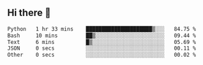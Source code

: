 ## Hi there 👋

<!--START_SECTION:waka-->

```txt
Python   1 hr 33 mins    █████████████████████▒░░░   84.75 %
Bash     10 mins         ██▒░░░░░░░░░░░░░░░░░░░░░░   09.44 %
Text     6 mins          █▒░░░░░░░░░░░░░░░░░░░░░░░   05.69 %
JSON     0 secs          ░░░░░░░░░░░░░░░░░░░░░░░░░   00.11 %
Other    0 secs          ░░░░░░░░░░░░░░░░░░░░░░░░░   00.02 %
```

<!--END_SECTION:waka-->

<!--
**OliverShang/OliverShang** is a ✨ _special_ ✨ repository because its `README.md` (this file) appears on your GitHub profile.

Here are some ideas to get you started:

- 🔭 I’m currently working on ...
- 🌱 I’m currently learning ...
- 👯 I’m looking to collaborate on ...
- 🤔 I’m looking for help with ...
- 💬 Ask me about ...
- 📫 How to reach me: ...
- 😄 Pronouns: ...
- ⚡ Fun fact: ...
-->
